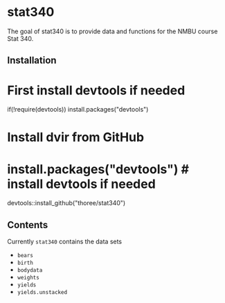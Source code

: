 
# stat340

<!-- badges: start -->
<!-- badges: end -->

The goal of stat340 is to provide data and functions for the NMBU course Stat 340.

## Installation


 # First install devtools if needed
if(!require(devtools)) install.packages("devtools")

# Install dvir from GitHub

# install.packages("devtools") # install devtools if needed
devtools::install_github("thoree/stat340")

## Contents

Currently `stat340` contains the data sets

   * `bears`
   * `birth`
   * `bodydata`
   * `weights`
   * `yields` 
   * `yields.unstacked`
   
  

